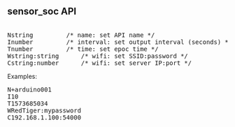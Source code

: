 


## sensor_soc API

<pre>

Nstring			/* name: set API name */
Inumber			/* interval: set output interval (seconds) */
Tnumber			/* time: set epoc time */
Wstring:string		/* wifi: set SSID:password */
Cstring:number		/* wifi: set server IP:port */
</pre>

Examples:

<pre>
N+arduino001
I10
T1573685034
WRedTiger:mypassword
C192.168.1.100:54000
</pre>


